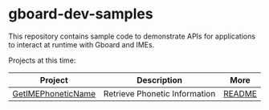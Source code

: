 # gboard-dev-samples

This repository contains sample code to demonstrate APIs for applications
to interact at runtime with Gboard and IMEs.

Projects at this time:

|    Project       |Description                          | More            |
|------------------|-------------------------------------|-----------------|
|[GetIMEPhoneticName](https://github.com/googlesamples/gboard-dev-samples/tree/main/GetIMEPhoneticName)| Retrieve Phonetic Information   |[README](https://github.com/googlesamples/gboard-dev-samples/blob/main/GetIMEPhoneticName/README.md)            

